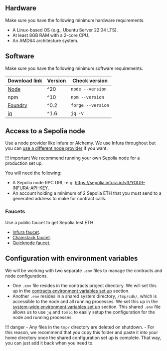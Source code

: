 ## Hardware

Make sure you have the following minimum hardware requirements.

- A Linux-based OS (e.g., Ubuntu Server 22.04 LTS).
- At least 8GB RAM with a 2-core CPU.
- An AMD64 architecture system.

## Software

Make sure you have the following minimum software requirements.

| Download link | Version | Check version | 
| --- | --- | --- |
| [Node](https://docs.npmjs.com/downloading-and-installing-node-js-and-npm) | ^20 | `node --version` |
| npm | ^10 | `npm --version` |
| [Foundry](https://book.getfoundry.sh/getting-started/installation) | ^0.2 | `forge --version` |
| [jq](https://jqlang.github.io/jq/download/) | ^1.6 | `jq -V` |

## Access to a Sepolia node

Use a node provider like Infura or Alchemy. We use Infura throughout but you can [use a different node provider](deploy-contracts.md#use-a-different-node-provider) if you want.

!!! important
    We recommend running your own Sepolia node for a production set up. 

You will need the following:

- A Sepolia node RPC URL: e.g. https://sepolia.infura.io/v3/YOUR-INFURA-API-KEY.
- An account holding a minimum of 2 Sepolia ETH that you must send to a generated address to make for contract calls.

### Faucets

Use a public faucet to get Sepolia test ETH. 

- [Infura faucet](https://www.infura.io/faucet/sepolia).
- [Chainstack faucet](https://chainstack.com/sepolia-faucet/).
- [Quicknode faucet](https://faucet.quicknode.com/ethereum/sepoli).

## Configuration with environment variables

We will be working with two separate `.env` files to manage the contracts and node configurations.

- One `.env` file resides in the contracts project directory. We will set this up in the [contracts environment variables set up](set-up.md#create-the-contracts-env-configuration) section.
- Another `.env` resides in a shared system directory, `/tmp/cdk/`, which is accessible to the node and all running processes. We set this up in the [system-wide environment variables set up](set-up.md#create-the-shared-system-env-configuration) section. This shared `.env` file allows us to use `jq` and `tomlq` to easily setup the configuration for the node and running processes.

!!! danger
    - Any files in the `tmp/` directory are deleted on shutdown.
    - For this reason, we recommend that you copy this folder and paste it into your home directory once the shared configuration set up is complete. That way, you can just add it back when you need to.